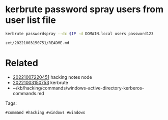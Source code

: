 # kerbrute password spray users from user list file
```bash
kerbrute passwordspray --dc $IP -d DOMAIN.local users password123
```

` zet/20221003150751/README.md `

# Related

- [20221007220451](/zet/20221007220451/README.md) hacking notes node
- [20221003150753](/zet/20221003150753/README.md) kerbrute
- ~/kb/hacking/commands/windows-active-directory-kerberos-commands.md

Tags:

    #command #hacking #windows #windows 
